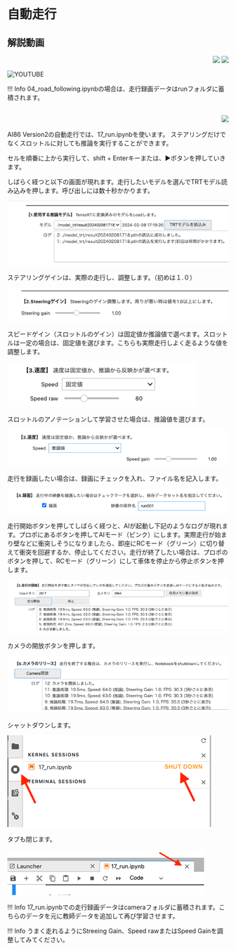 # 自動走行

## 解説動画

<div style="text-align:right;">
<img src="./../img/signatureboardAI86V1.png">
<img src="./../img/signatureboardAI86V2.png">
</div>

![YOUTUBE](YQ8U5KHhLLA)

!!! Info
    04_road_following.ipynbの場合は、走行録画データはrunフォルダに蓄積されます。

<br>
<div style="text-align:right;">
<img src="./../img/signatureboardAI86V2.png">
</div>

AI86 Version2の自動走行では、17_run.ipynbを使います。
ステアリングだけでなくスロットルに対しても推論を実行することができます。

セルを順番に上から実行して、shift + Enterキーまたは、▶️ボタンを押していきます。

しばらく経つと以下の画面が現れます。走行したいモデルを選んでTRTモデル読み込みを押します。呼び出しには数十秒かかります。

![](./img/run/run01.png)

ステアリングゲインは、実際の走行し、調整します。（初めは１.０）

![](./img/run/run1dot1.png)

スピードゲイン（スロットルのゲイン）は固定値か推論値で選べます。スロットルは一定の場合は、固定値を選びます。こちらも実際走行しよく走るような値を調整します。

![](./img/run/run02.png)

スロットルのアノテーションして学習させた場合は、推論値を選びます。

![](./img/run/run03.png)

走行を録画したい場合は、録画にチェックを入れ、ファイル名を記入します。

![](./img/run/run04.png)

走行開始ボタンを押してしばらく経つと、AIが起動し下記のようなログが現れます。プロポにあるボタンを押してAIモード（ピンク）にします。実際走行が始まり壁などに衝突しそうになりましたら、即座にRCモード（グリーン）に切り替えて衝突を回避するか、停止してください。走行が終了したい場合は、プロポのボタンを押して、RCモード（グリーン）にして車体を停止から停止ボタンを押します。

![](./img/run/run05.png)

カメラの開放ボタンを押します。

![](./img/run/run06.png)

シャットダウンします。

![](./img/run/run08.png)

タブも閉じます。

![](./img/run/run09.png)


!!! Info
    17_run.ipynbでの走行録画データはcameraフォルダに蓄積されます。こちらのデータを元に教師データを追加して再び学習させます。


!!! Info
    うまく走れるようにStreeing Gain、Speed rawまたはSpeed Gainを調整してみてください。


